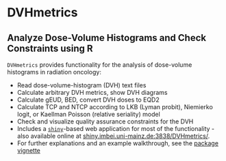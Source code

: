 # DVHmetrics

## Analyze Dose-Volume Histograms and Check Constraints using R

`DVHmetrics` provides functionality for the analysis of dose-volume histograms in radiation oncology:

 * Read dose-volume-histogram (DVH) text files
 * Calculate arbitrary DVH metrics, show DVH diagrams
 * Calculate gEUD, BED, convert DVH doses to EQD2
 * Calculate TCP and NTCP according to LKB (Lyman probit), Niemierko logit, or Kaellman Poisson (relative seriality) model
 * Check and visualize quality assurance constraints for the DVH
 * Includes a [`shiny`](http://shiny.rstudio.com/)-based web application for most of the functionality - also available online at [shiny.imbei.uni-mainz.de:3838/DVHmetrics/](http://shiny.imbei.uni-mainz.de:3838/DVHmetrics/).
 * For further explanations and an example walkthrough, see the [package vignette](http://cran.rstudio.com/web/packages/DVHmetrics/vignettes/DVHmetrics.pdf)
